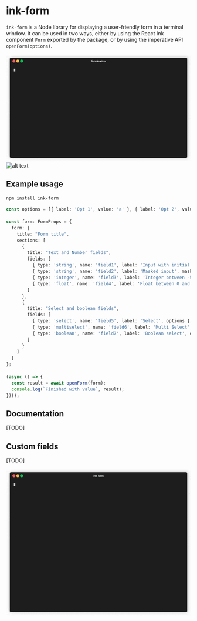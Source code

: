 # ink-form

``ink-form`` is a Node library for displaying a user-friendly form in a terminal window.
It can be used in two ways, either by using the React Ink component ``Form`` exported by
the package, or by using the imperative API ``openForm(options)``.


![alt text](./demo/overview.gif "Demo 1")
![alt text](./demo/packagejson.gif "Demo 2")

## Example usage

    npm install ink-form

```typescript
const options = [{ label: 'Opt 1', value: 'a' }, { label: 'Opt 2', value: 'b' }];

const form: FormProps = {
  form: {
    title: "Form title",
    sections: [
      {
        title: "Text and Number fields",
        fields: [
          { type: 'string', name: 'field1', label: 'Input with initial value', initialValue: 'Initial value' },
          { type: 'string', name: 'field2', label: 'Masked input', mask: '*' },
          { type: 'integer', name: 'field3', label: 'Integer between -5 and 8, stepsize 2', min: -5, max: 8, step: 2 },
          { type: 'float', name: 'field4', label: 'Float between 0 and 5, stepsize 0.1', min: 0, max: 5, step: .1 },
        ]
      },
      {
        title: "Select and boolean fields",
        fields: [
          { type: 'select', name: 'field5', label: 'Select', options },
          { type: 'multiselect', name: 'field6', label: 'Multi Select', options },
          { type: 'boolean', name: 'field7', label: 'Boolean select', options },
        ]
      }
    ]
  }
};

(async () => {
  const result = await openForm(form);
  console.log(`Finished with value`, result);
})();
```

## Documentation

[TODO]


## Custom fields

[TODO]

![alt text](./demo/customfield.gif "Demo 3")